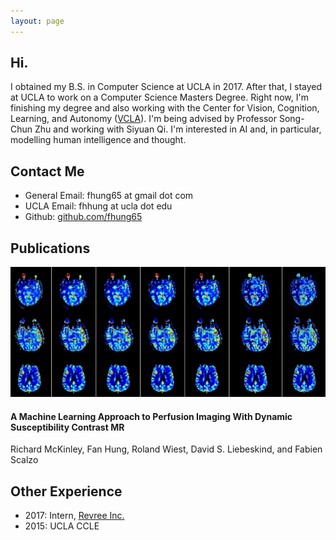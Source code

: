 ```yaml
---
layout: page
---
```


## Hi.
I obtained my B.S. in Computer Science at UCLA in 2017.
After that, I stayed at UCLA to work on a Computer Science Masters Degree.
Right now, I'm finishing my degree and also
working with the Center for Vision, Cognition, Learning, and Autonomy ([VCLA](http://vcla.stat.ucla.edu/)).
I'm being advised by Professor Song-Chun Zhu and working with Siyuan Qi.
I'm interested in AI and, in particular, modelling human intelligence and
thought.

## Contact Me
- General Email: fhung65 at gmail dot com
- UCLA Email: fhhung at ucla dot edu
- Github: [github.com/fhung65](https://github.com/fhung65)

## Publications
![A Machine Learning Approach to Perfusion Imaging With Dynamic Susceptibility Contrast MR](/assets/img/mri.jpg)
#### A Machine Learning Approach to Perfusion Imaging With Dynamic Susceptibility Contrast MR
Richard McKinley, Fan Hung, Roland Wiest, David S. Liebeskind, and Fabien Scalzo

## Other Experience
- 2017: Intern, [Revree Inc.](http://www.revree.com/)
- 2015: UCLA CCLE
